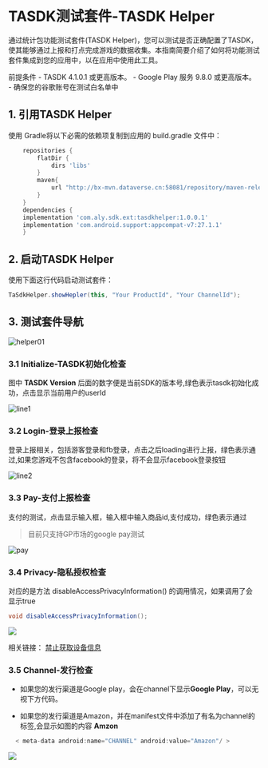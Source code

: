# TASDK测试套件-TASDK Helper 

通过统计包功能测试套件(TASDK Helper)，您可以测试是否正确配置了TASDK，使其能够通过上报和打点完成游戏的数据收集。本指南简要介绍了如何将功能测试套件集成到您的应用中，以在应用中使用此工具。

</n>
前提条件
- TASDK  4.1.0.1 或更高版本。
- Google Play 服务 9.8.0 或更高版本。
- 确保您的谷歌账号在测试白名单中

## 1. 引用TASDK Helper
使用 Gradle将以下必需的依赖项复制到应用的 build.gradle 文件中：
```groovy
    repositories {
        flatDir {
            dirs 'libs'
        }
        maven{
            url "http://bx-mvn.dataverse.cn:58081/repository/maven-releases/"
        }
    }
    dependencies {
	implementation 'com.aly.sdk.ext:tasdkhelper:1.0.0.1'
	implementation 'com.android.support:appcompat-v7:27.1.1'
    }

```

## 2. 启动TASDK Helper

使用下面这行代码启动测试套件：

 ```groovy
 TaSdkHelper.showHepler(this, "Your ProductId", "Your ChannelId");
```
## 3. 测试套件导航

![helper01](http://doc.gamehaus.com/uploads/202105/60990305b21bb_60990305.png "helper01")

###  3.1 Initialize-TASDK初始化检查

图中 **TASDK Version** 后面的数字便是当前SDK的版本号,绿色表示tasdk初始化成功，点击显示当前用户的userId

![line1](http://doc.gamehaus.com/uploads/202105/6099049214a4b_60990492.png "line1")

###  3.2 Login-登录上报检查
登录上报相关，包括游客登录和fb登录，点击之后loading进行上报，绿色表示通过,如果您游戏不包含facebook的登录，将不会显示facebook登录按钮

![line2](http://doc.gamehaus.com/uploads/202105/609904c93edc5_609904c9.png "line2")

###  3.3 Pay-支付上报检查
支付的测试，点击显示输入框，输入框中输入商品id,支付成功，绿色表示通过
> 目前只支持GP市场的google pay测试

![pay](http://doc.gamehaus.com/uploads/202105/60990607a1852_60990607.jpg "pay")

###  3.4 Privacy-隐私授权检查
对应的是方法 disableAccessPrivacyInformation() 的调用情况，如果调用了会显示true
```groovy
void disableAccessPrivacyInformation();
```
![](http://doc.gamehaus.com/uploads/202105/609907b947637_609907b9.jpg)

相关链接：
[ 禁止获取设备信息][1]

###  3.5 Channel-发行检查
- 如果您的发行渠道是Google play，会在channel下显示**Google Play**，可以无视下方代码。

- 如果您的发行渠道是Amazon，并在manifest文件中添加了有名为channel的标签,会显示如图的内容 **Amzon** 

```groovy
  < meta-data android:name="CHANNEL" android:value="Amazon"/ >
```
![](http://doc.gamehaus.com/uploads/202105/609907d916d22_609907d9.jpg)

[1]: http://doc.gamehaus.com/docs/show/239#jump3